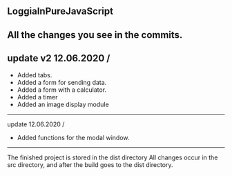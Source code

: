 LoggiaInPureJavaScript
---
All the changes you see in the commits.
---
update v2 12.06.2020 /
---
- Added tabs.
- Added a form for sending data.
- Added a form with a calculator.
- Added a timer
- Added an image display module
---
update 12.06.2020 /
- Added functions for the modal window.
---

The finished project is stored in the dist directory
All changes occur in the src directory, and after the build
goes to the dist directory.